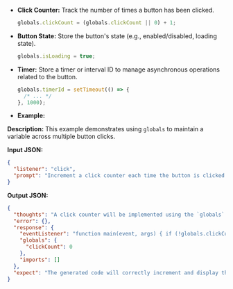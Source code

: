 - **Click Counter:** Track the number of times a button has been clicked.
  ```javascript
  globals.clickCount = (globals.clickCount || 0) + 1;
  ```
- **Button State:** Store the button's state (e.g., enabled/disabled, loading state).
  ```javascript
  globals.isLoading = true;
  ```
- **Timer:** Store a timer or interval ID to manage asynchronous operations related to the button.

  ```javascript
  globals.timerId = setTimeout(() => {
    /* ... */
  }, 1000);
  ```

- **Example:**

**Description:** This example demonstrates using `globals` to maintain a variable across multiple button clicks.

**Input JSON:**

```json
{
  "listener": "click",
  "prompt": "Increment a click counter each time the button is clicked and display the current count in an alert box"
}
```

**Output JSON:**

```json
{
  "thoughts": "A click counter will be implemented using the `globals` field to maintain state across multiple clicks.",
  "error": {},
  "response": {
    "eventListener": "function main(event, args) { if (!globals.clickCount) { globals.clickCount = 0; } globals.clickCount++; alert(`Button clicked ${globals.clickCount} times`); }",
    "globals": {
      "clickCount": 0
    },
    "imports": []
  },
  "expect": "The generated code will correctly increment and display the click counter. No additional elements are needed in the DOM."
}
```
